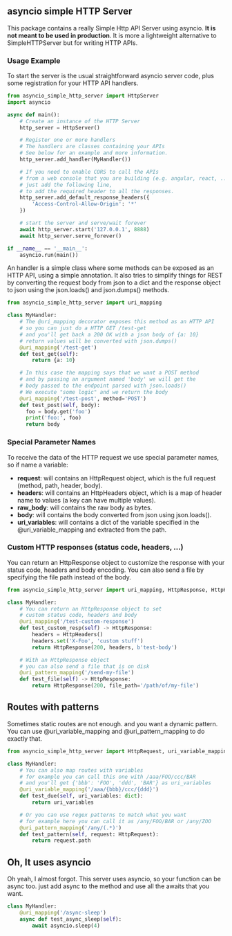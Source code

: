 ## asyncio simple HTTP Server

This package contains a really Simple Http API Server using asyncio.
**It is not meant to be used in production**. It is more a lightweight alternative to SimpleHTTPServer but for writing HTTP APIs.

### Usage Example
To start the server is the usual straightforward asyncio server code,
plus some registration for your HTTP API handlers.

```python
from asyncio_simple_http_server import HttpServer
import asyncio

async def main():
    # Create an instance of the HTTP Server
    http_server = HttpServer()

    # Register one or more handlers
    # The handlers are classes containing your APIs
    # See below for an example and more information.
    http_server.add_handler(MyHandler())

    # If you need to enable CORS to call the APIs
    # from a web console that you are building (e.g. angular, react, ...)
    # just add the following line,
    # to add the required header to all the responses.
    http_server.add_default_response_headers({
        'Access-Control-Allow-Origin': '*'
    })

    # start the server and serve/wait forever
    await http_server.start('127.0.0.1', 8888)
    await http_server.serve_forever()

if __name__ == '__main__':
    asyncio.run(main())
```

An handler is a simple class where some methods can be exposed as an HTTP API, using a simple annotation. It also tries to simplify things for REST by converting the request body from json to a dict and the response object to json using the json.loads() and json.dumps() methods.
```python
from asyncio_simple_http_server import uri_mapping

class MyHandler:
    # The @uri_mapping decorator exposes this method as an HTTP API
    # so you can just do a HTTP GET /test-get
    # and you'll get back a 200 OK with a json body of {a: 10}
    # return values will be converted with json.dumps()
    @uri_mapping('/test-get')
    def test_get(self):
        return {a: 10}

    # In this case the mapping says that we want a POST method
    # and by passing an argument named 'body' we will get the
    # body passed to the endpoint parsed with json.loads()
    # We execute "some logic" and we return the body
    @uri_mapping('/test-post', method='POST')
    def test_post(self, body):
      foo = body.get('foo')
      print('foo:', foo)
      return body
```

### Special Parameter Names
To receive the data of the HTTP request we use special parameter names, so if name a variable:
 * **request**: will contains an HttpRequest object, which is the full request (method, path, header, body).
 * **headers**: will contains an HttpHeaders object, which is a map of header name to values (a key can have multiple values).
 * **raw_body**: will contains the raw body as bytes.
 * **body**: will contains the body converted from json using json.loads().
 * **uri_variables**: will contains a dict of the variable specified in the @uri_variable_mapping and extracted from the path.

### Custom HTTP responses (status code, headers, ...)
You can return an HttpResponse object to customize the response with your status code, headers and body encoding. You can also send a file by specifying the file path instead of the body.
```python
from asyncio_simple_http_server import uri_mapping, HttpResponse, HttpHeaders

class MyHandler:
    # You can return an HttpResponse object to set
    # custom status code, headers and body
    @uri_mapping('/test-custom-response')
    def test_custom_resp(self) -> HttpResponse:
        headers = HttpHeaders()
        headers.set('X-Foo', 'custom stuff')
        return HttpResponse(200, headers, b'test-body')

    # With an HttpResponse object
    # you can also send a file that is on disk
    @uri_pattern_mapping('/send-my-file')
    def test_file(self) -> HttpResponse:
        return HttpResponse(200, file_path='/path/of/my-file')
```

## Routes with patterns
Sometimes static routes are not enough. and you want a dynamic pattern.
You can use @uri_variable_mapping and @uri_pattern_mapping to do exactly that.
```python
from asyncio_simple_http_server import HttpRequest, uri_variable_mapping, uri_pattern_mapping

class MyHandler:
    # You can also map routes with variables
    # for example you can call this one with /aaa/FOO/ccc/BAR
    # and you'll get {'bbb': 'FOO', 'ddd', 'BAR'} as uri_variables
    @uri_variable_mapping('/aaa/{bbb}/ccc/{ddd}')
    def test_due(self, uri_variables: dict):
        return uri_variables

    # Or you can use regex patterns to match what you want
    # for example here you can call it as /any/FOO/BAR or /any/ZOO
    @uri_pattern_mapping('/any/(.*)')
    def test_pattern(self, request: HttpRequest):
        return request.path
```

## Oh, It uses asyncio
Oh yeah, I almost forgot. This server uses asyncio,
so your function can be async too. just add async to the method and use all the awaits that you want.
```python
class MyHandler:
    @uri_mapping('/async-sleep')
    async def test_async_sleep(self):
        await asyncio.sleep(4)
```